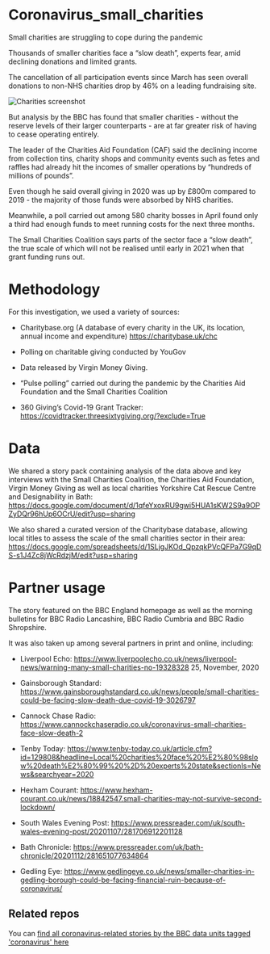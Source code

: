 # Coronavirus_small_charities

Small charities are struggling to cope during the pandemic

Thousands of smaller charities face a “slow death”, experts fear, amid declining donations and limited grants.

The cancellation of all participation events since March has seen overall donations to non-NHS charities drop by 46% on a leading fundraising site.

![Charities screenshot](https://user-images.githubusercontent.com/61186777/100229347-0090a000-2f1c-11eb-98c2-953d93802a7e.png)

But analysis by the BBC has found that smaller charities - without the reserve levels of their larger counterparts - are at far greater risk of having to cease operating entirely.

The leader of the Charities Aid Foundation (CAF) said the declining income from collection tins, charity shops and community events such as fetes and raffles had already hit the incomes of smaller operations by “hundreds of millions of pounds”.

Even though he said overall giving in 2020 was up by £800m compared to 2019 - the majority of those funds were absorbed by NHS charities. 

Meanwhile, a poll carried out among 580 charity bosses in April found only a third had enough funds to meet running costs for the next three months.

The Small Charities Coalition says parts of the sector face a “slow death”, the true scale of which will not be realised until early in 2021 when that grant funding runs out. 

# Methodology
For this investigation, we used a variety of sources: 

- Charitybase.org (A database of every charity in the UK, its location, annual income and expenditure) https://charitybase.uk/chc

- Polling on charitable giving conducted by YouGov

- Data released by Virgin Money Giving.

- “Pulse polling” carried out during the pandemic by the Charities Aid Foundation and the Small Charities Coalition

- 360 Giving’s Covid-19 Grant Tracker: https://covidtracker.threesixtygiving.org/?exclude=True

# Data

We shared a story pack containing analysis of the data above and key interviews with the Small Charities Coalition, the Charities Aid Foundation, Virgin Money Giving as well as local charities Yorkshire Cat Rescue Centre and Designability in Bath: https://docs.google.com/document/d/1qfeYxoxRU9gwi5HUA1sKW2S9a9OPZyDQr96hUp6OCrU/edit?usp=sharing

We also shared a curated version of the Charitybase database, allowing local titles to assess the scale of the small charities sector in their area: https://docs.google.com/spreadsheets/d/1SLjgJKOd_QpzqkPVcQFPa7G9qDS-s1J4Zc8jWcRdzjM/edit?usp=sharing

# Partner usage

The story featured on the BBC England homepage as well as the morning bulletins for BBC Radio Lancashire, BBC Radio Cumbria and BBC Radio Shropshire.

It was also taken up among several partners in print and online, including:

- Liverpool Echo: https://www.liverpoolecho.co.uk/news/liverpool-news/warning-many-small-charities-no-19328328 25, November, 2020

- Gainsborough Standard: https://www.gainsboroughstandard.co.uk/news/people/small-charities-could-be-facing-slow-death-due-covid-19-3026797

- Cannock Chase Radio: https://www.cannockchaseradio.co.uk/coronavirus-small-charities-face-slow-death-2

- Tenby Today: https://www.tenby-today.co.uk/article.cfm?id=129808&headline=Local%20charities%20face%20%E2%80%98slow%20death%E2%80%99%20%2D%20experts%20state&sectionIs=News&searchyear=2020

- Hexham Courant: https://www.hexham-courant.co.uk/news/18842547.small-charities-may-not-survive-second-lockdown/

- South Wales Evening Post: https://www.pressreader.com/uk/south-wales-evening-post/20201107/281706912201128

- Bath Chronicle: https://www.pressreader.com/uk/bath-chronicle/20201112/281651077634864

- Gedling Eye: https://www.gedlingeye.co.uk/news/smaller-charities-in-gedling-borough-could-be-facing-financial-ruin-because-of-coronavirus/

## Related repos

You can [find all coronavirus-related stories by the BBC data units tagged 'coronavirus' here](https://github.com/search?q=topic%3Acoronavirus+org%3ABBC-Data-Unit&type=Repositories)




